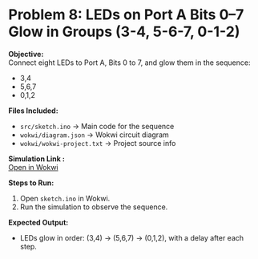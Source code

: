 # Problem 8: LEDs on Port A Bits 0–7 Glow in Groups (3-4, 5-6-7, 0-1-2)

**Objective:**  
Connect eight LEDs to Port A, Bits 0 to 7, and glow them in the sequence:  
- 3,4  
- 5,6,7  
- 0,1,2

**Files Included:**  
- `src/sketch.ino` → Main code for the sequence  
- `wokwi/diagram.json` → Wokwi circuit diagram  
- `wokwi/wokwi-project.txt` → Project source info

**Simulation Link :**  
[Open in Wokwi](https://wokwi.com/projects/443681128780419073)

**Steps to Run:**  
1. Open `sketch.ino` in Wokwi.  
2. Run the simulation to observe the sequence.

**Expected Output:**  
- LEDs glow in order: (3,4) → (5,6,7) → (0,1,2), with a delay after each step.
